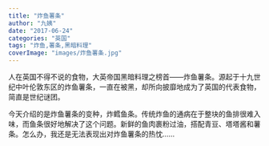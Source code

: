 ```yaml
---
title: "炸鱼薯条"
author: "九姨"
date: "2017-06-24"
categories: "英国"
tags: "炸鱼,薯条,黑暗料理"
coverImage: "images/炸鱼薯条.jpg"
---
```


人在英国不得不说的食物，大英帝国黑暗料理之榜首——炸鱼薯条。源起于十九世纪中叶伦敦东区的炸鱼薯条，一直在被黑，却所向披靡地成为了英国的代表食物，简直是世纪谜团。

今天介绍的是炸鱼薯条的变种，炸鳕鱼条。传统炸鱼的通病在于整块的鱼排很难入味，而鱼条很好地解决了这个问题。新鲜的鱼肉裹粉过油，搭配青豆、塔塔酱和薯条。怎么办，我还是无法表现出对炸鱼薯条的热忱……

